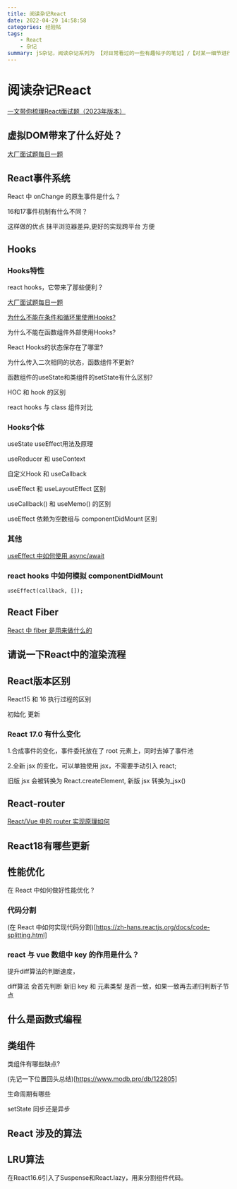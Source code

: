 ```yaml
---
title: 阅读杂记React
date: 2022-04-29 14:58:58
categories: 经验帖
tags:
    - React
    - 杂记
summary: jS杂记，阅读杂记系列为 【对日常看过的一些有趣帖子的笔记】/【对某一细节进行搜索深入了解后的分析】/【对某一技术原理架构分析后的脑图】，总贴记录 待研究的知识点 及 小知识点，分贴记录大知识点
---
```


# 阅读杂记React

[一文带你梳理React面试题（2023年版本）](https://juejin.cn/post/7182382408807743548#heading-13)

## 虚拟DOM带来了什么好处？

[大厂面试题每日一题](https://q.shanyue.tech/fe/react/70.html)

## React事件系统

React 中 onChange 的原生事件是什么？

16和17事件机制有什么不同？

这样做的优点
抹平浏览器差异,更好的实现跨平台
方便

## Hooks

### Hooks特性

react hooks，它带来了那些便利？

[大厂面试题每日一题](https://q.shanyue.tech/fe/react/14.html)

[为什么不能在条件和循环里使用Hooks?](https://zh-hans.reactjs.org/docs/hooks-rules.html#explanation)


为什么不能在函数组件外部使用Hooks?

React Hooks的状态保存在了哪里?

为什么传入二次相同的状态，函数组件不更新?

函数组件的useState和类组件的setState有什么区别?

HOC 和 hook 的区别

react hooks 与 class 组件对比


### Hooks个体
useState useEffect用法及原理

useReducer 和 useContext

自定义Hook 和 useCallback

useEffect 和 useLayoutEffect 区别

useCallback() 和 useMemo() 的区别

useEffect 依赖为空数组与 componentDidMount 区别


### 其他

[useEffect 中如何使用 async/await](https://q.shanyue.tech/fe/react/236.html)
### react hooks 中如何模拟 componentDidMount

`useEffect(callback, []);`


## React Fiber

[React 中 fiber 是用来做什么的](https://q.shanyue.tech/fe/react/165.html)

## 请说一下React中的渲染流程

## React版本区别

React15 和 16 执行过程的区别

初始化  更新

### React 17.0 有什么变化

1.合成事件的变化，事件委托放在了 root 元素上，同时去掉了事件池

2.全新 jsx 的变化，可以单独使用 jsx，不需要手动引入 react;

旧版 jsx 会被转换为 React.createElement, 新版 jsx 转换为_jsx()


## React-router

[React/Vue 中的 router 实现原理如何](https://q.shanyue.tech/fe/react/463.html#history-api)




## React18有哪些更新


## 性能优化

在 React 中如何做好性能优化 ?

### 代码分割

(在 React 中如何实现代码分割)[https://zh-hans.reactjs.org/docs/code-splitting.html]

### react 与 vue 数组中 key 的作用是什么？

提升diff算法的判断速度，

diff算法 会首先判断 新旧 key 和 元素类型 是否一致，如果一致再去递归判断子节点








## 什么是函数式编程

## 类组件

类组件有哪些缺点?

(先记一下位置回头总结)[https://www.modb.pro/db/122805]

生命周期有哪些

setState 同步还是异步

## React 涉及的算法
## LRU算法
在React16.6引入了Suspense和React.lazy，用来分割组件代码。
